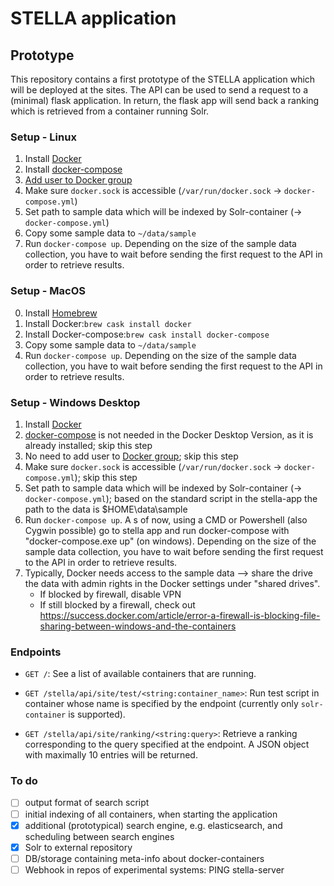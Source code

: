# STELLA application

## Prototype
This repository contains a first prototype of the STELLA application which will be deployed at the sites.
The API can be used to send a request to a (minimal) flask application. In return, the flask app will send back a
ranking which is retrieved from a container running Solr.

### Setup - Linux

1. Install [Docker](https://docs.docker.com/v17.12/install/)
2. Install [docker-compose](https://docs.docker.com/compose/install/)
3. [Add user to Docker group](https://docs.docker.com/install/linux/linux-postinstall/)
4. Make sure `docker.sock` is accessible (`/var/run/docker.sock` &rarr; `docker-compose.yml`)
5. Set path to sample data which will be indexed by Solr-container (&rarr; `docker-compose.yml`)
6. Copy some sample data to `~/data/sample`
7. Run `docker-compose up`. Depending on the size of the sample data collection, you have to wait before sending the first request to the API in order to retrieve results.

### Setup - MacOS

0. Install [Homebrew](https://brew.sh)
1. Install Docker:`brew cask install docker` 
2. Install Docker-compose:`brew cask install docker-compose` 
3. Copy some sample data to `~/data/sample`
4. Run `docker-compose up`. Depending on the size of the sample data collection, you have to wait before sending the first request to the API in order to retrieve results.

### Setup - Windows Desktop

1. Install [Docker](https://docs.docker.com/v17.12/install/)
2. [docker-compose](https://docs.docker.com/compose/install/) is not needed in the Docker Desktop Version, as it is already installed; skip this step
3. No need to add user to [Docker group](https://docs.docker.com/install/linux/linux-postinstall/); skip this step
4. Make sure `docker.sock` is accessible (`/var/run/docker.sock` &rarr; `docker-compose.yml`); skip this step
5. Set path to sample data which will be indexed by Solr-container (&rarr; `docker-compose.yml`); based on the standard script in the stella-app the path to the data is $HOME\data\sample
7. Run `docker-compose up`. A s of now, using a CMD or Powershell (also Cygwin possible) go to stella app and run docker-compose with "docker-compose.exe up" (on windows). Depending on the size of the sample data collection, you have to wait before sending the first request to the API in order to retrieve results.
8. Typically, Docker needs access to the sample data --> share the drive the data with admin rights in the Docker settings under  "shared drives". 
    - If blocked by firewall, disable VPN
    - If still blocked by a firewall, check out https://success.docker.com/article/error-a-firewall-is-blocking-file-sharing-between-windows-and-the-containers
	
  
### Endpoints

- `GET /`: See a list of available containers that are running.

- `GET /stella/api/site/test/<string:container_name>`: Run test script in container whose name is specified by the endpoint (currently only `solr-container` is supported).

- `GET /stella/api/site/ranking/<string:query>`: Retrieve a ranking corresponding to the query specified at the endpoint. A JSON object with maximally 10 entries will be returned.

### To do

- [ ] output format of search script
- [ ] initial indexing of all containers, when starting the application
- [x] additional (prototypical) search engine, e.g. elasticsearch, and scheduling between search engines
- [x] Solr to external repository
- [ ] DB/storage containing meta-info about docker-containers
- [ ] Webhook in repos of experimental systems: PING stella-server
